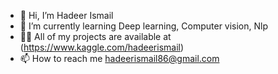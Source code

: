 - 👋 Hi, I’m Hadeer Ismail
- 🌱 I’m currently learning Deep learning, Computer vision, Nlp
- 👨‍💻 All of my projects are available at (https://www.kaggle.com/hadeerismail)
- 📫 How to reach me hadeerismail86@gmail.com

<!---
hadeerismail86/hadeerismail86 is a ✨ special ✨ repository because its `README.md` (this file) appears on your GitHub profile.
You can click the Preview link to take a look at your changes.
--->
